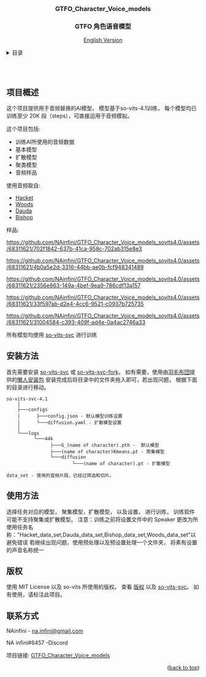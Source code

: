<!-- Improved compatibility of back to top link: See: https://github.com/othneildrew/Best-README-Template/pull/73 -->
<a name="readme-top"></a>
<!--
*** Thanks for checking out the Best-README-Template. If you have a suggestion
*** that would make this better, please fork the repo and create a pull request
*** or simply open an issue with the tag "enhancement".
*** Don't forget to give the project a star!
*** Thanks again! Now go create something AMAZING! :D
-->



<!-- PROJECT LOGO -->
<br />
<div align="center">

  <h3 align="center">GTFO_Character_Voice_models</h3>
  <h3 align="center">GTFO 角色语音模型</h3>

  [English Version](README.md)
  
</div>




<!-- TABLE OF CONTENTS -->
<details>
  <summary>目录</summary>
  <ol>
    <li>
      <a href="#项目概述">项目概述</a>
    </li>
    <li>
      <a href="#安装方法">安装方法</a>
    </li>
    <li>
      <a href="#使用方法">使用方法</a>
    </li>
    <li><a href="#版权">版权</a></li>
    <li><a href="#联系方式">联系方式</a></li>
  </ol>
</details>

<br/></br>
<!-- ABOUT THE PROJECT -->

## 项目概述

这个项目提供用于音频替换的AI模型， 模型基于so-vits-4.1训练， 每个模型均已训练至少 20K 段（steps），可直接运用于音频模拟。

这个项目包括:
* 训练AI所使用的音频数据
* 基本模型
* 扩散模型
* 聚类模型
* 音频样品



使用音频取自:
* [Hacket](https://youtu.be/eX5f9dVZP2A)
* [Woods](https://www.youtube.com/watch?v=UE5h4AowjoU)
* [Dauda](https://www.youtube.com/watch?v=kgdOFGUQMVA)
* [Bishop](https://www.youtube.com/watch?v=OJp-yALvqGU)

样品:

https://github.com/NAinfini/GTFO_Character_Voice_models_sovits4.0/assets/68311621/702f1842-637b-41ca-958c-702ab315e8e3

https://github.com/NAinfini/GTFO_Character_Voice_models_sovits4.0/assets/68311621/4b0a5e2d-3316-44bb-ae0b-fcf948341489

https://github.com/NAinfini/GTFO_Character_Voice_models_sovits4.0/assets/68311621/2356e863-149a-4bef-9ea9-786cdf13a157

https://github.com/NAinfini/GTFO_Character_Voice_models_sovits4.0/assets/68311621/33f597ab-d2e4-4cc6-9521-c0937b725735

https://github.com/NAinfini/GTFO_Character_Voice_models_sovits4.0/assets/68311621/31004584-c393-409f-ad4e-0a4ac2746a33


所有模型均使用  [so-vits-svc](https://github.com/svc-develop-team/so-vits-svc/tree/4.0) 进行训练



<!-- GETTING STARTED -->
## 安装方法

首先需要安装 [so-vits-svc](https://github.com/svc-develop-team/so-vits-svc/tree/4.0) 或 [so-vits-svc-fork](https://github.com/voicepaw/so-vits-svc-fork)， 如有需要，使用由[羽毛布団](https://space.bilibili.com/3493141443250876)提供的[懒人安装包](https://www.bilibili.com/video/BV1Cc411H74D/?share_source=copy_web&vd_source=8116d735052da197cb39c474a91467dc)
安装完成后将目录中的文件夹拖入即可，若出现问题， 根据下面的目录进行移动。


```
so-vits-svc-4.1
    │
    ├───configs
    │      ├───config.json - 默认模型训练设置
    │      └───diffusion.yaml - 扩散模型设置
    │   
    └───logs
          └───44k
                ├───G_(name of character).pth -  默认模型
                ├───(name of character)Kmeans.pt - 聚集模型
                └───diffusion
                        └───(name of character).pt - 扩散模型

data_set - 使用的音频片段，已经过筛选和切片。
```

<!-- USAGE EXAMPLES -->
## 使用方法

选择任务对应的模型， 聚集模型，扩散模型， 以及设置， 进行训练， 训练软件可能不支持聚集或扩散模型。
注意：训练之前将设置文件中的 Speaker 更改为所使用任务名称："Hacket_data_set,Dauda_data_set,Bishop_data_set,Woods_data_set"以避免错误
若继续出现问题，使用预处理以及预设置处理一个文件夹， 将素有设置的声音名称统一
<!-- LICENSE -->
## 版权

使用 MIT License 以及 so-vits 所使用的版权。 查看 [版权](LICENSE.txt) 以及  [so-vits-svc](https://github.com/svc-develop-team/so-vits-svc/tree/4.0)。
如有使用，请标注此项目。



<!-- CONTACT -->
## 联系方式

NAinfini - na.infini@gmail.com

NA infini#6457 -Discord

项目链接: [GTFO_Character_Voice_models](https://github.com/NAinfini/GTFO_Character_Voice_models_sovits4.0)

<p align="right">(<a href="#readme-top">back to top</a>)</p>


